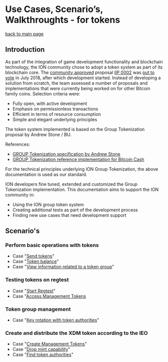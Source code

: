 # Use Cases, Scenario’s, Walkthroughts - for tokens

[back to main page](README.md)

## Introduction

As part of the integration of game development functionality and blockchain technology, the ION community chose to adopt a token system as part of
its blockchain core. The [community approved](https://twitter.com/ion_community/status/1017804434724843521) proposal [IIP 0002](https://github.com/ionomy/iips/blob/master/IIP_0002.md) was [put to vote](https://cevap.github.io/doc/IIP_vote_2.html) in July 2018, after which development started. Instead of developing a solution from scratch, the team assessed a number of proposals and implementations that
were currently being worked on for other Bitcoin family coins. Selection criteria were:
- Fully open, with active development
- Emphasis on permissionless transactions
- Efficient in terms of resource consumption
- Simple and elegant underlying principles

The token system implemented is based on the Group Tokenization proposal by Andrew Stone / BU.

References:
- [GROUP Tokenization specification by Andrew Stone](https://docs.google.com/document/d/1X-yrqBJNj6oGPku49krZqTMGNNEWnUJBRFjX7fJXvTs/edit#heading=h.sn65kz74jmuf)
- [GROUP Tokenization reference implementation for Bitcoin Cash](https://github.com/gandrewstone/BitcoinUnlimited/commits/tokengroups)

For the technical principles underlying ION Group Tokenization, the above documentation is used as our standard.

ION developers fine tuned, extended and customized the Group Tokenization implementation. This documentation aims to support the ION
community in:
- Using the ION group token system
- Creating additional tests as part of the development process
- Finding new use cases that need development support

## Scenario's

### Perform basic operations with tokens
- Case "[Send tokens](UseCases_tokens_Send-tokens.md)"
- Case "[Token balance](UseCases_tokens_Token-balance.md)"
- Case "[View information related to a token group](UseCases_tokens_View-token-information.md)"

### Testing tokens on regtest

- Case "[Start Regtest](UseCases_regtest_Start-Regtest.md)"
- Case "[Access Management Tokens](UseCases_regtest_Access-Token-Management-Key.md)

### Token group management
- Case "[Key rotation with token authorities](UseCases_tokens_Key-rotation-with-token-authorities.md)"

### Create and distribute the XDM token according to the IEO

- Case "[Create Management Tokens](UseCases_tokens_Create-Management-Tokens.md)"
- Case "[Drop mint capability](UseCases_tokens_Drop-token-mint-capability.md)"
- Case "[Find token authorities](UseCases_tokens_Find-token-authorities.md)"
